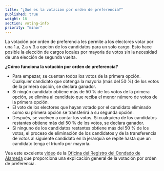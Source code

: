```yaml
---
title: "¿Qué es la votación por orden de preferencia?"
published: true
weight: 16
section: voting-info
priority: "minor"
---
```

La votación por orden de preferencia les permite a los electores votar por una 1.a, 2.a y 3.a opción de los candidatos para un solo cargo. Esto hace posible la elección de cargos locales por mayoría de votos sin la necesidad de una elección de segunda vuelta.

**¿Cómo funciona la votación por orden de preferencia?**
- Para empezar, se cuentan todos los votos de la primera opción. Cualquier candidato que obtenga la mayoría (más del 50 %) de los votos de la primera opción, se declara ganador.
- Si ningún candidato obtiene más de 50 % de los votos de la primera opción, se elimina al candidato que reciba el menor número de votos de la primera opción.
- El voto de los electores que hayan votado por el candidato eliminado como su primera opción se transferirá a su segunda opción.
- Después, se vuelven a contar los votos. Si cualquiera de los candidatos restantes obtiene más del 50 % de los votos, se declara ganador.
- Si ninguno de los candidatos restantes obtiene más del 50 % de los votos, el proceso de eliminación de los candidatos y de la transferencia de votos al siguiente candidato en la jerarquía se repite hasta que un candidato tenga el triunfo por mayoría.

Vea este excelente [video](https://www.youtube.com/watch?v=tlobSd2QDoU) de la [Oficina del Registro del Condado de Alameda](https://www.acgov.org/rov/rcv/faq.htm) que proporciona una explicación general de la votación por orden de preferencia.

